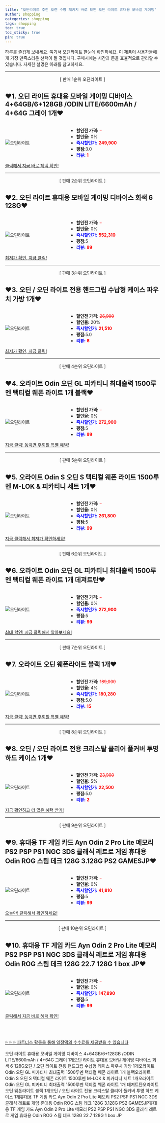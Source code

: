 ```yaml
---
title: "오딘라이트 추천 오랜 수명 패키지 바로 확인 오딘 라이트 휴대용 모바일 게이밍"
author: shopping
categories: shopping
tags: shopping
toc: true
toc_sticky: true
pin: true
---
```

하루를 즐겁게 보내세요. 여기서 오딘라이트 한눈에 확인하세요. 이 제품이 사용자들에게 가장 만족스러운 선택이 될 것입니다. 구매시에는 시간과 돈을 효율적으로 관리할 수 있습니다. 자세한 설명은 아래를 참고하세요.

---
<p class="toplist" style="margin: 0 auto; display: block; width: fit-content;">[ 판매 1순위 오딘라이트 ]</p>

<h2><strong>❤️1. 오딘 라이트 휴대용 모바일 게이밍 디바이스 4+64GB/6+128GB /ODIN LITE/6600mAh / 4+64G 그레이 1개❤️</strong></h2>

<div style="display: flex; align-items: center;">
    <div style="flex: 0.4;">
        <img src="https://thumbnail6.coupangcdn.com/thumbnails/remote/230x230ex/image/vendor_inventory/f963/9a6a47e42e34f9829e2050848cf1370416a8a65c1b6c1de77d429a8e4592.jpg" alt="오딘라이트" style="max-width: 100%;">
    </div>
    <div style="flex: 0.6; margin-left: 10px;">
        <ul>
            <li><strong>할인전 가격:</strong> <del style="color: red;">-</del></li>
            <li><strong>할인율:</strong> 0%</li>
            <li><span style='color:blue'><strong>즉시할인가:</strong></span> <span style='color:red'><strong>249,900</strong></span></li>
            <li><strong>평점:</strong>3.0</li>
            <li><span style='color:blue'><strong>리뷰:</strong></span> <span style='color:red'><strong>1</strong></span></li>
        </ul>
    </div>
</div>
<div class="center">
    <a href="https://William4Davisa.github.io?lptag=AF9450613&subid=githubio&pageKey=7313616165&traceid=V0-153&itemId=18741660308&vendorItemId=85873922385" class="myButton">
        클릭해서 지금 바로 혜택 확인!
    </a>
</div>


---
<p class="toplist" style="margin: 0 auto; display: block; width: fit-content;">[ 판매 2순위 오딘라이트 ]</p>

<h2><strong>❤️2. 오딘 라이트 휴대용 모바일 게이밍 디바이스 회색 6 128G❤️</strong></h2>

<div style="display: flex; align-items: center;">
    <div style="flex: 0.4;">
        <img src="https://thumbnail8.coupangcdn.com/thumbnails/remote/230x230ex/image/vendor_inventory/e883/c130d639a55fee18f2bb09f0ffee067c9895d68ec5d8bc5322c965c4310e.png" alt="오딘라이트" style="max-width: 100%;">
    </div>
    <div style="flex: 0.6; margin-left: 10px;">
        <ul>
            <li><strong>할인전 가격:</strong> <del style="color: red;">-</del></li>
            <li><strong>할인율:</strong> 0%</li>
            <li><span style='color:blue'><strong>즉시할인가:</strong></span> <span style='color:red'><strong>552,310</strong></span></li>
            <li><strong>평점:</strong>5</li>
            <li><span style='color:blue'><strong>리뷰:</strong></span> <span style='color:red'><strong>99</strong></span></li>
        </ul>
    </div>
</div>
<div class="center">
    <a href="https://William4Davisa.github.io?lptag=AF9450613&subid=githubio&pageKey=7383263354&traceid=V0-153&itemId=19072662350&vendorItemId=86195254684" class="myButton">
        최저가 확인, 지금 클릭!
    </a>
</div>


---
<p class="toplist" style="margin: 0 auto; display: block; width: fit-content;">[ 판매 3순위 오딘라이트 ]</p>

<h2><strong>❤️3. 오딘 / 오딘 라이트 전용 핸드그립 수납형 케이스 파우치 가방 1개❤️</strong></h2>

<div style="display: flex; align-items: center;">
    <div style="flex: 0.4;">
        <img src="https://thumbnail8.coupangcdn.com/thumbnails/remote/230x230ex/image/vendor_inventory/b518/47074fb8944df2aec407efc0cef8759dff5223fea8bd2c8d5bbd7d4668b1.jpg" alt="오딘라이트" style="max-width: 100%;">
    </div>
    <div style="flex: 0.6; margin-left: 10px;">
        <ul>
            <li><strong>할인전 가격:</strong> <del style="color: red;">26,900</del></li>
            <li><strong>할인율:</strong> 20%</li>
            <li><span style='color:blue'><strong>즉시할인가:</strong></span> <span style='color:red'><strong>21,510</strong></span></li>
            <li><strong>평점:</strong>5.0</li>
            <li><span style='color:blue'><strong>리뷰:</strong></span> <span style='color:red'><strong>6</strong></span></li>
        </ul>
    </div>
</div>
<div class="center">
    <a href="https://William4Davisa.github.io?lptag=AF9450613&subid=githubio&pageKey=7476059885&traceid=V0-153&itemId=19517748529&vendorItemId=86702722335" class="myButton">
        최저가 확인, 지금 클릭!
    </a>
</div>


---
<p class="toplist" style="margin: 0 auto; display: block; width: fit-content;">[ 판매 4순위 오딘라이트 ]</p>

<h2><strong>❤️4. 오라이트 Odin 오딘 GL 피카티니 최대출력 1500루멘 택티컬 웨폰 라이트 1개 블랙❤️</strong></h2>

<div style="display: flex; align-items: center;">
    <div style="flex: 0.4;">
        <img src="https://thumbnail6.coupangcdn.com/thumbnails/remote/230x230ex/image/vendor_inventory/a7cb/670743610fd872cc9e83e000b048d90b7a08fe42a47cb652ed8bb93c2ad4.png" alt="오딘라이트" style="max-width: 100%;">
    </div>
    <div style="flex: 0.6; margin-left: 10px;">
        <ul>
            <li><strong>할인전 가격:</strong> <del style="color: red;">-</del></li>
            <li><strong>할인율:</strong> 0%</li>
            <li><span style='color:blue'><strong>즉시할인가:</strong></span> <span style='color:red'><strong>272,900</strong></span></li>
            <li><strong>평점:</strong>5</li>
            <li><span style='color:blue'><strong>리뷰:</strong></span> <span style='color:red'><strong>99</strong></span></li>
        </ul>
    </div>
</div>
<div class="center">
    <a href="https://William4Davisa.github.io?lptag=AF9450613&subid=githubio&pageKey=8192821440&traceid=V0-153&itemId=23452697864&vendorItemId=90479449538" class="myButton">
        지금 클릭! 놓치면 후회할 특별 혜택!
    </a>
</div>


---
<p class="toplist" style="margin: 0 auto; display: block; width: fit-content;">[ 판매 5순위 오딘라이트 ]</p>

<h2><strong>❤️5. 오라이트 Odin S 오딘 S 택티컬 웨폰 라이트 1500루멘 M-LOK & 피카티니 세트 1개❤️</strong></h2>

<div style="display: flex; align-items: center;">
    <div style="flex: 0.4;">
        <img src="https://thumbnail10.coupangcdn.com/thumbnails/remote/230x230ex/image/vendor_inventory/b28f/a7e884d838d648fcf90243f30b8077bd8dda8e3455d47776d7877ff1bfe8.png" alt="오딘라이트" style="max-width: 100%;">
    </div>
    <div style="flex: 0.6; margin-left: 10px;">
        <ul>
            <li><strong>할인전 가격:</strong> <del style="color: red;">-</del></li>
            <li><strong>할인율:</strong> 0%</li>
            <li><span style='color:blue'><strong>즉시할인가:</strong></span> <span style='color:red'><strong>261,800</strong></span></li>
            <li><strong>평점:</strong>5</li>
            <li><span style='color:blue'><strong>리뷰:</strong></span> <span style='color:red'><strong>99</strong></span></li>
        </ul>
    </div>
</div>
<div class="center">
    <a href="https://William4Davisa.github.io?lptag=AF9450613&subid=githubio&pageKey=8186160223&traceid=V0-153&itemId=23411261172&vendorItemId=90438347704" class="myButton">
        지금 클릭해서 최저가 확인하세요!
    </a>
</div>


---
<p class="toplist" style="margin: 0 auto; display: block; width: fit-content;">[ 판매 6순위 오딘라이트 ]</p>

<h2><strong>❤️6. 오라이트 Odin 오딘 GL 피카티니 최대출력 1500루멘 택티컬 웨폰 라이트 1개 데져트탄❤️</strong></h2>

<div style="display: flex; align-items: center;">
    <div style="flex: 0.4;">
        <img src="https://thumbnail6.coupangcdn.com/thumbnails/remote/230x230ex/image/vendor_inventory/a7cb/670743610fd872cc9e83e000b048d90b7a08fe42a47cb652ed8bb93c2ad4.png" alt="오딘라이트" style="max-width: 100%;">
    </div>
    <div style="flex: 0.6; margin-left: 10px;">
        <ul>
            <li><strong>할인전 가격:</strong> <del style="color: red;">-</del></li>
            <li><strong>할인율:</strong> 0%</li>
            <li><span style='color:blue'><strong>즉시할인가:</strong></span> <span style='color:red'><strong>272,900</strong></span></li>
            <li><strong>평점:</strong>5</li>
            <li><span style='color:blue'><strong>리뷰:</strong></span> <span style='color:red'><strong>99</strong></span></li>
        </ul>
    </div>
</div>
<div class="center">
    <a href="https://William4Davisa.github.io?lptag=AF9450613&subid=githubio&pageKey=8192821440&traceid=V0-153&itemId=23452697869&vendorItemId=90479449544" class="myButton">
        최대 할인! 지금 클릭해서 알아보세요!
    </a>
</div>


---
<p class="toplist" style="margin: 0 auto; display: block; width: fit-content;">[ 판매 7순위 오딘라이트 ]</p>

<h2><strong>❤️7. 오라이트 오딘 웨폰라이트 블랙 1개❤️</strong></h2>

<div style="display: flex; align-items: center;">
    <div style="flex: 0.4;">
        <img src="https://thumbnail6.coupangcdn.com/thumbnails/remote/230x230ex/image/retail/images/2020/08/21/20/8/f1ebd6d4-90c6-4d4d-ba35-7130a9a28a5f.jpg" alt="오딘라이트" style="max-width: 100%;">
    </div>
    <div style="flex: 0.6; margin-left: 10px;">
        <ul>
            <li><strong>할인전 가격:</strong> <del style="color: red;">189,000</del></li>
            <li><strong>할인율:</strong> 4%</li>
            <li><span style='color:blue'><strong>즉시할인가:</strong></span> <span style='color:red'><strong>180,280</strong></span></li>
            <li><strong>평점:</strong>5.0</li>
            <li><span style='color:blue'><strong>리뷰:</strong></span> <span style='color:red'><strong>15</strong></span></li>
        </ul>
    </div>
</div>
<div class="center">
    <a href="https://William4Davisa.github.io?lptag=AF9450613&subid=githubio&pageKey=2014758777&traceid=V0-153&itemId=3427385563&vendorItemId=71413921880" class="myButton">
        지금 클릭! 놓치면 후회할 특별 혜택!
    </a>
</div>


---
<p class="toplist" style="margin: 0 auto; display: block; width: fit-content;">[ 판매 8순위 오딘라이트 ]</p>

<h2><strong>❤️8. 오딘 / 오딘 라이트 전용 크리스탈 클리어 풀커버 투명 하드 케이스 1개❤️</strong></h2>

<div style="display: flex; align-items: center;">
    <div style="flex: 0.4;">
        <img src="https://thumbnail8.coupangcdn.com/thumbnails/remote/230x230ex/image/vendor_inventory/13d1/f70595a2b7653a89fdf7d70e7dfcc8a36b2da9d06490c7fb329c21c4eae6.jpg" alt="오딘라이트" style="max-width: 100%;">
    </div>
    <div style="flex: 0.6; margin-left: 10px;">
        <ul>
            <li><strong>할인전 가격:</strong> <del style="color: red;">23,900</del></li>
            <li><strong>할인율:</strong> 5%</li>
            <li><span style='color:blue'><strong>즉시할인가:</strong></span> <span style='color:red'><strong>22,500</strong></span></li>
            <li><strong>평점:</strong>5.0</li>
            <li><span style='color:blue'><strong>리뷰:</strong></span> <span style='color:red'><strong>2</strong></span></li>
        </ul>
    </div>
</div>
<div class="center">
    <a href="https://William4Davisa.github.io?lptag=AF9450613&subid=githubio&pageKey=7488027308&traceid=V0-153&itemId=19574901860&vendorItemId=86983384344" class="myButton">
        지금 확인하고 더 많은 혜택 받기!
    </a>
</div>


---
<p class="toplist" style="margin: 0 auto; display: block; width: fit-content;">[ 판매 9순위 오딘라이트 ]</p>

<h2><strong>❤️9. 휴대용 TF 게임 카드 Ayn Odin 2 Pro Lite 메모리 PS2 PSP PS1 NGC 3DS 클래식 레트로 게임 휴대용 Odin ROG 스팀 데크 128G 3.128G PS2 GAMESJP❤️</strong></h2>

<div style="display: flex; align-items: center;">
    <div style="flex: 0.4;">
        <img src="https://thumbnail10.coupangcdn.com/thumbnails/remote/230x230ex/image/vendor_inventory/30fa/85e15aea9d1f1b7de4c592597494a5b08114a2c6b689da2577400cd46a8f.jpg" alt="오딘라이트" style="max-width: 100%;">
    </div>
    <div style="flex: 0.6; margin-left: 10px;">
        <ul>
            <li><strong>할인전 가격:</strong> <del style="color: red;">-</del></li>
            <li><strong>할인율:</strong> 0%</li>
            <li><span style='color:blue'><strong>즉시할인가:</strong></span> <span style='color:red'><strong>41,810</strong></span></li>
            <li><strong>평점:</strong>5</li>
            <li><span style='color:blue'><strong>리뷰:</strong></span> <span style='color:red'><strong>99</strong></span></li>
        </ul>
    </div>
</div>
<div class="center">
    <a href="https://William4Davisa.github.io?lptag=AF9450613&subid=githubio&pageKey=7820559026&traceid=V0-153&itemId=21240866448&vendorItemId=89324964207" class="myButton">
        오늘만! 클릭해서 확인하세요!
    </a>
</div>


---
<p class="toplist" style="margin: 0 auto; display: block; width: fit-content;">[ 판매 10순위 오딘라이트 ]</p>

<h2><strong>❤️10. 휴대용 TF 게임 카드 Ayn Odin 2 Pro Lite 메모리 PS2 PSP PS1 NGC 3DS 클래식 레트로 게임 휴대용 Odin ROG 스팀 데크 128G 22.7 128G 1 box JP❤️</strong></h2>

<div style="display: flex; align-items: center;">
    <div style="flex: 0.4;">
        <img src="https://thumbnail10.coupangcdn.com/thumbnails/remote/230x230ex/image/vendor_inventory/30fa/85e15aea9d1f1b7de4c592597494a5b08114a2c6b689da2577400cd46a8f.jpg" alt="오딘라이트" style="max-width: 100%;">
    </div>
    <div style="flex: 0.6; margin-left: 10px;">
        <ul>
            <li><strong>할인전 가격:</strong> <del style="color: red;">-</del></li>
            <li><strong>할인율:</strong> 0%</li>
            <li><span style='color:blue'><strong>즉시할인가:</strong></span> <span style='color:red'><strong>147,890</strong></span></li>
            <li><strong>평점:</strong>5</li>
            <li><span style='color:blue'><strong>리뷰:</strong></span> <span style='color:red'><strong>99</strong></span></li>
        </ul>
    </div>
</div>
<div class="center">
    <a href="https://William4Davisa.github.io?lptag=AF9450613&subid=githubio&pageKey=7820559026&traceid=V0-153&itemId=21240866427&vendorItemId=89324964280" class="myButton">
        클릭해서 지금 바로 혜택 확인!
    </a>
</div>

<br><br><br>[💦 💦 💦 파트너스 활동을 통해 일정액의 수수료를 제공받을 수 있습니다](https://link.coupang.com/a/bcpT2c)<br><br>오딘 라이트 휴대용 모바일 게이밍 디바이스 4+64GB/6+128GB /ODIN LITE/6600mAh / 4+64G 그레이 1개오딘 라이트 휴대용 모바일 게이밍 디바이스 회색 6 128G오딘 / 오딘 라이트 전용 핸드그립 수납형 케이스 파우치 가방 1개오라이트 Odin 오딘 GL 피카티니 최대출력 1500루멘 택티컬 웨폰 라이트 1개 블랙오라이트 Odin S 오딘 S 택티컬 웨폰 라이트 1500루멘 M-LOK & 피카티니 세트 1개오라이트 Odin 오딘 GL 피카티니 최대출력 1500루멘 택티컬 웨폰 라이트 1개 데져트탄오라이트 오딘 웨폰라이트 블랙 1개오딘 / 오딘 라이트 전용 크리스탈 클리어 풀커버 투명 하드 케이스 1개휴대용 TF 게임 카드 Ayn Odin 2 Pro Lite 메모리 PS2 PSP PS1 NGC 3DS 클래식 레트로 게임 휴대용 Odin ROG 스팀 데크 128G 3.128G PS2 GAMESJP휴대용 TF 게임 카드 Ayn Odin 2 Pro Lite 메모리 PS2 PSP PS1 NGC 3DS 클래식 레트로 게임 휴대용 Odin ROG 스팀 데크 128G 22.7 128G 1 box JP